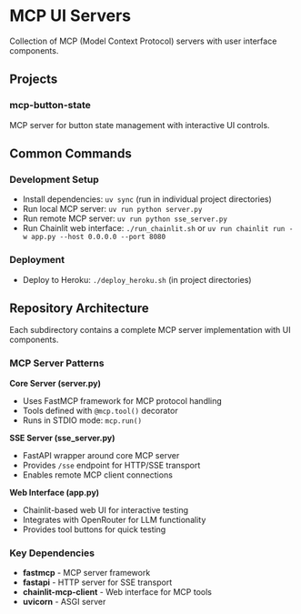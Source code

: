 # MCP UI Servers

Collection of MCP (Model Context Protocol) servers with user interface components.

## Projects

### mcp-button-state  
MCP server for button state management with interactive UI controls.

## Common Commands

### Development Setup
- Install dependencies: `uv sync` (run in individual project directories)
- Run local MCP server: `uv run python server.py`
- Run remote MCP server: `uv run python sse_server.py`
- Run Chainlit web interface: `./run_chainlit.sh` or `uv run chainlit run -w app.py --host 0.0.0.0 --port 8080`

### Deployment
- Deploy to Heroku: `./deploy_heroku.sh` (in project directories)

## Repository Architecture

Each subdirectory contains a complete MCP server implementation with UI components.

### MCP Server Patterns

**Core Server (server.py)**
- Uses FastMCP framework for MCP protocol handling
- Tools defined with `@mcp.tool()` decorator
- Runs in STDIO mode: `mcp.run()`

**SSE Server (sse_server.py)**
- FastAPI wrapper around core MCP server
- Provides `/sse` endpoint for HTTP/SSE transport
- Enables remote MCP client connections

**Web Interface (app.py)**
- Chainlit-based web UI for interactive testing
- Integrates with OpenRouter for LLM functionality
- Provides tool buttons for quick testing

### Key Dependencies
- **fastmcp** - MCP server framework
- **fastapi** - HTTP server for SSE transport
- **chainlit-mcp-client** - Web interface for MCP tools
- **uvicorn** - ASGI server
